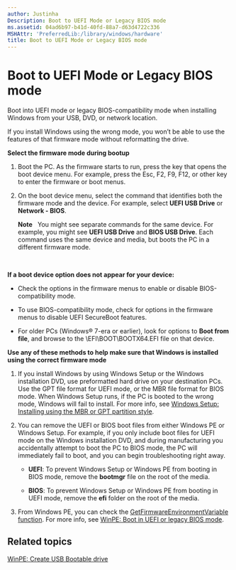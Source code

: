 ```yaml
---
author: Justinha
Description: Boot to UEFI Mode or Legacy BIOS mode
ms.assetid: 04ad6b97-b41d-40fd-88a7-d63d4722c336
MSHAttr: 'PreferredLib:/library/windows/hardware'
title: Boot to UEFI Mode or Legacy BIOS mode
---
```


# Boot to UEFI Mode or Legacy BIOS mode


Boot into UEFI mode or legacy BIOS-compatibility mode when installing Windows from your USB, DVD, or network location.

If you install Windows using the wrong mode, you won’t be able to use the features of that firmware mode without reformatting the drive.

**Select the firmware mode during bootup**

1.  Boot the PC. As the firmware starts to run, press the key that opens the boot device menu. For example, press the Esc, F2, F9, F12, or other key to enter the firmware or boot menus.

2.  On the boot device menu, select the command that identifies both the firmware mode and the device. For example, select **UEFI USB Drive** or **Network - BIOS**.

    **Note**  
    You might see separate commands for the same device. For example, you might see **UEFI USB Drive** and **BIOS USB Drive**. Each command uses the same device and media, but boots the PC in a different firmware mode.

     

**If a boot device option does not appear for your device:**

-   Check the options in the firmware menus to enable or disable BIOS-compatibility mode.

-   To use BIOS-compatibility mode, check for options in the firmware menus to disable UEFI SecureBoot features.

-   For older PCs (Windows® 7-era or earlier), look for options to **Boot from file**, and browse to the \\EFI\\BOOT\\BOOTX64.EFI file on that device.

**Use any of these methods to help make sure that Windows is installed using the correct firmware mode**

1.  If you install Windows by using Windows Setup or the Windows installation DVD, use preformatted hard drive on your destination PCs. Use the GPT file format for UEFI mode, or the MBR file format for BIOS mode. When Windows Setup runs, if the PC is booted to the wrong mode, Windows will fail to install. For more info, see [Windows Setup: Installing using the MBR or GPT partition style](windows-setup-installing-using-the-mbr-or-gpt-partition-style.md).

2.  You can remove the UEFI or BIOS boot files from either Windows PE or Windows Setup. For example, if you only include boot files for UEFI mode on the Windows installation DVD, and during manufacturing you accidentally attempt to boot the PC to BIOS mode, the PC will immediately fail to boot, and you can begin troubleshooting right away.

    -   **UEFI**: To prevent Windows Setup or Windows PE from booting in BIOS mode, remove the **bootmgr** file on the root of the media.

    -   **BIOS**: To prevent Windows Setup or Windows PE from booting in UEFI mode, remove the **efi** folder on the root of the media.

3.  From Windows PE, you can check the [GetFirmwareEnvironmentVariable function](http://go.microsoft.com/fwlink/p/?LinkId=698644). For more info, see [WinPE: Boot in UEFI or legacy BIOS mode](winpe-boot-in-uefi-or-legacy-bios-mode.md).

## <span id="related_topics"></span>Related topics


[WinPE: Create USB Bootable drive](winpe-create-usb-bootable-drive.md)

 

 






